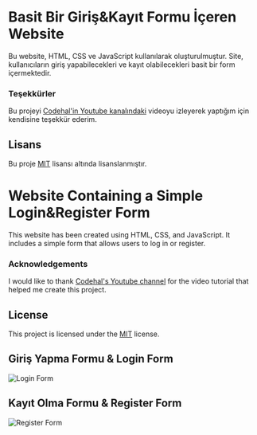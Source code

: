 # Basit Bir Giriş&Kayıt Formu İçeren Website

Bu website, HTML, CSS ve JavaScript kullanılarak oluşturulmuştur. Site, kullanıcıların giriş yapabilecekleri ve kayıt olabilecekleri basit bir form içermektedir. 

### Teşekkürler
Bu projeyi [Codehal'in Youtube kanalındaki](https://www.youtube.com/@codehal) videoyu izleyerek yaptığım için kendisine teşekkür ederim.

## Lisans
Bu proje [MIT](https://opensource.org/licenses/MIT) lisansı altında lisanslanmıştır.

# Website Containing a Simple Login&Register Form

This website has been created using HTML, CSS, and JavaScript. It includes a simple form that allows users to log in or register.

### Acknowledgements
I would like to thank [Codehal's Youtube channel](https://www.youtube.com/@codehal) for the video tutorial that helped me create this project.

## License
This project is licensed under the [MIT](https://opensource.org/licenses/MIT) license.

## Giriş Yapma Formu & Login Form
![Login Form](https://i.hizliresim.com/nhqa17k.png)

## Kayıt Olma Formu & Register Form
![Register Form](https://i.hizliresim.com/oui31ef.png)
